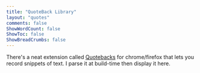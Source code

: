 ```yaml
---
title: "QuoteBack Library"
layout: "quotes"
comments: false
ShowWordCount: false
ShowToc: false
ShowBreadCrumbs: false
---
```


There's a neat extension called [Quotebacks](https://quotebacks.net/) for chrome/firefox that lets you record snippets of text. I parse it at build-time then display it here.
